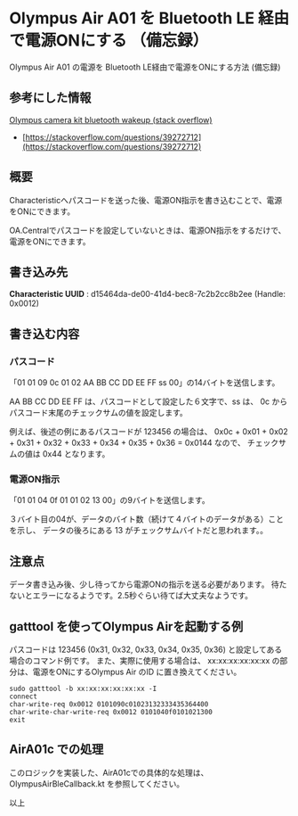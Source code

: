 # Olympus Air A01 を Bluetooth LE 経由で電源ONにする （備忘録）

Olympus Air A01 の電源を Bluetooth LE経由で電源をONにする方法 (備忘録)

## 参考にした情報

[Olympus camera kit bluetooth wakeup (stack overflow)](https://stackoverflow.com/questions/39272712)

* [https://stackoverflow.com/questions/39272712](https://stackoverflow.com/questions/39272712)

## 概要

Characteristicへパスコードを送った後、電源ON指示を書き込むことで、電源をONにできます。

OA.Centralでパスコードを設定していないときは、電源ON指示をするだけで、電源をONにできます。

## 書き込み先

**Characteristic UUID** : d15464da-de00-41d4-bec8-7c2b2cc8b2ee (Handle: 0x0012)

## 書き込む内容

### パスコード

「01 01 09 0c 01 02 AA BB CC DD EE FF ss 00」の14バイトを送信します。

AA BB CC DD EE FF は、パスコードとして設定した６文字で、ss は、 0c からパスコード末尾のチェックサムの値を設定します。

例えば、後述の例にあるパスコードが 123456 の場合は、 0x0c + 0x01 + 0x02 + 0x31 + 0x32 + 0x33 + 0x34 + 0x35 + 0x36 = 0x0144 なので、
チェックサムの値は 0x44 となります。

### 電源ON指示

「01 01 04 0f 01 01 02 13 00」の9バイトを送信します。

３バイト目の04が、データのバイト数（続けて４バイトのデータがある）ことを示し、
データの後ろにある 13 がチェックサムバイトだと思われます。。

## 注意点

データ書き込み後、少し待ってから電源ONの指示を送る必要があります。
待たないとエラーになるようです。2.5秒ぐらい待てば大丈夫なようです。

## gatttool を使ってOlympus Airを起動する例

パスコードは 123456 (0x31, 0x32, 0x33, 0x34, 0x35, 0x36) と設定してある場合のコマンド例です。
また、実際に使用する場合は、 xx:xx:xx:xx:xx:xx の部分は、電源をONにするOlympus Air のID に置き換えてください。

````
sudo gatttool -b xx:xx:xx:xx:xx:xx -I
connect
char-write-req 0x0012 0101090c01023132333435364400
char-write-char-write-req 0x0012 0101040f0101021300
exit
````

## AirA01c での処理

このロジックを実装した、AirA01cでの具体的な処理は、 OlympusAirBleCallback.kt を参照してください。

以上